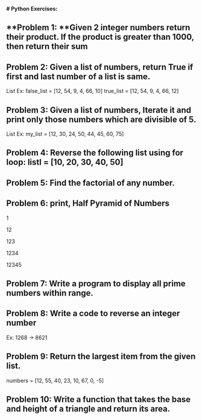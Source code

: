 **# Python Exercises:**

 

## **Problem 1: **Given 2 integer numbers return their product. If the product is greater than 1000, then return their sum

 

## **Problem 2:** Given a list of numbers, return True if first and last number of a list is same.

List Ex: false_list = [12, 54, 9, 4, 66, 10]
         true_list = [12, 54, 9, 4, 66, 12] 

 

## **Problem 3:** Given a list of numbers, Iterate it and print only those numbers which are divisible of 5.

List Ex: my_list = [12, 30, 24, 50, 44, 45, 60, 75]

 

 

## **Problem 4:** Reverse the following list using for loop: listl = [10, 20, 30, 40, 50]

 

 

## **Problem 5:** Find the factorial of any number.

 

 

## **Problem 6:** print, Half Pyramid of Numbers

1

12

123

1234

12345

 

 

## **Problem 7:** Write a program to display all prime numbers within range.

 

 

## **Problem 8:** Write a code to reverse an integer number

Ex: 1268 -> 8621

 

 

## **Problem 9:** Return the largest item from the given list.

numbers = [12, 55, 40, 23, 10, 67, 0, -5]

 

 

## **Problem 10:** Write a function that takes the base and height of a triangle and return its area.

